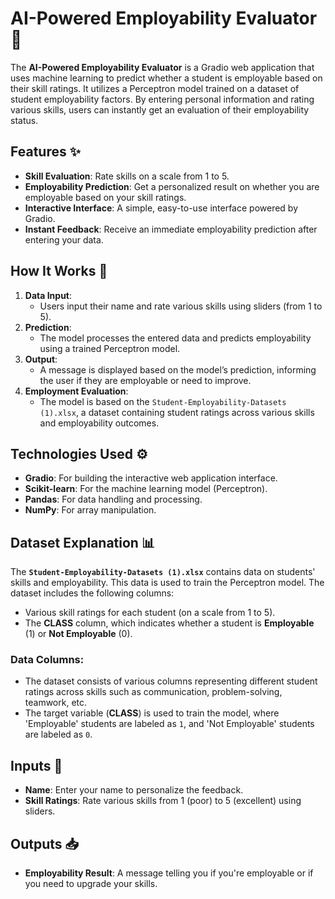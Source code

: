 # **AI-Powered Employability Evaluator** 🎯

The **AI-Powered Employability Evaluator** is a Gradio web application that uses machine learning to predict whether a student is employable based on their skill ratings. It utilizes a Perceptron model trained on a dataset of student employability factors. By entering personal information and rating various skills, users can instantly get an evaluation of their employability status.

## **Features** ✨
- **Skill Evaluation**: Rate skills on a scale from 1 to 5.
- **Employability Prediction**: Get a personalized result on whether you are employable based on your skill ratings.
- **Interactive Interface**: A simple, easy-to-use interface powered by Gradio.
- **Instant Feedback**: Receive an immediate employability prediction after entering your data.

## **How It Works** 🔄
1. **Data Input**:
   - Users input their name and rate various skills using sliders (from 1 to 5).
2. **Prediction**:
   - The model processes the entered data and predicts employability using a trained Perceptron model.
3. **Output**:
   - A message is displayed based on the model’s prediction, informing the user if they are employable or need to improve.
4. **Employment Evaluation**:
   - The model is based on the `Student-Employability-Datasets (1).xlsx`, a dataset containing student ratings across various skills and employability outcomes.

## **Technologies Used** ⚙️
- **Gradio**: For building the interactive web application interface.
- **Scikit-learn**: For the machine learning model (Perceptron).
- **Pandas**: For data handling and processing.
- **NumPy**: For array manipulation.

## **Dataset Explanation** 📊
The **`Student-Employability-Datasets (1).xlsx`** contains data on students' skills and employability. This data is used to train the Perceptron model. The dataset includes the following columns:
- Various skill ratings for each student (on a scale from 1 to 5).
- The **CLASS** column, which indicates whether a student is **Employable** (1) or **Not Employable** (0).

### **Data Columns**:
- The dataset consists of various columns representing different student ratings across skills such as communication, problem-solving, teamwork, etc.
- The target variable (**CLASS**) is used to train the model, where 'Employable' students are labeled as `1`, and 'Not Employable' students are labeled as `0`.

## **Inputs** 💬
- **Name**: Enter your name to personalize the feedback.
- **Skill Ratings**: Rate various skills from 1 (poor) to 5 (excellent) using sliders.

## **Outputs** 📥
- **Employability Result**: A message telling you if you're employable or if you need to upgrade your skills.
